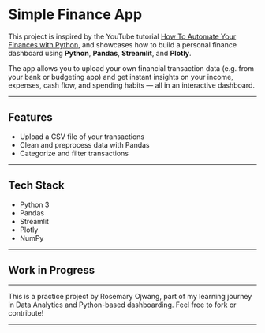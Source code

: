 # Simple Finance App
This project is inspired by the YouTube tutorial [How To Automate Your Finances with Python](https://youtu.be/wqBlmAWqa6A?si=o4ho_91djL6ZXHY0), and showcases how to build a personal finance dashboard using **Python**, **Pandas**, **Streamlit**, and **Plotly**.

The app allows you to upload your own financial transaction data (e.g. from your bank or budgeting app) and get instant insights on your income, expenses, cash flow, and spending habits — all in an interactive dashboard.

---
## Features

- Upload a CSV file of your transactions
- Clean and preprocess data with Pandas
- Categorize and filter transactions


---
## Tech Stack

- Python 3
- Pandas
- Streamlit
- Plotly
- NumPy

---
## Work in Progress

---
This is a practice project by Rosemary Ojwang, part of my learning journey in Data Analytics and Python-based dashboarding. Feel free to fork or contribute!

---